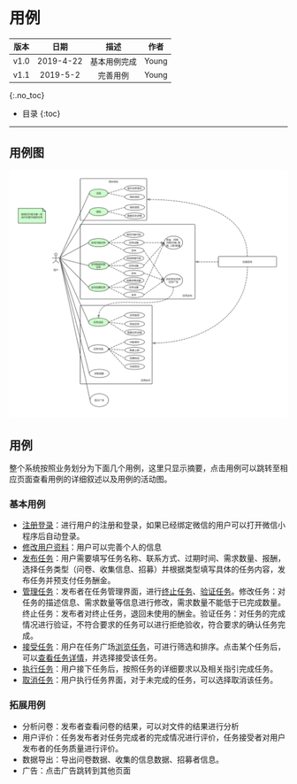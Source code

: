 # 用例

| 版本 |   日期    | 描述 |  作者   |
| :--: | :-------: | :--: | :-----: |
| v1.0 | 2019-4-22 | 基本用例完成 | Young |
| v1.1 | 2019-5-2 | 完善用例 | Young |

{:.no_toc}

* 目录
{:toc}

----

## 用例图
![use case diagram](img_usecase/use-case.jpg)
## 用例
整个系统按照业务划分为下面几个用例，这里只显示摘要，点击用例可以跳转至相应页面查看用例的详细叙述以及用例的活动图。

### 基本用例
- [注册登录](register_login.md)：进行用户的注册和登录，如果已经绑定微信的用户可以打开微信小程序后自动登录。
- [修改用户资料](modify_user.md)：用户可以完善个人的信息
- [发布任务](create_task.md)：用户需要填写任务名称、联系方式、过期时间、需求数量、报酬，选择任务类型（问卷、收集信息、招募）并根据类型填写具体的任务内容，发布任务并预支付任务酬金。
- [管理任务](manage_task.md)：发布者在任务管理界面，进行[终止任务](manage_task.md##用例2：终止任务)、[验证任务](manage_task.md##用例3：验收任务)。修改任务：对任务的描述信息、需求数量等信息进行修改，需求数量不能低于已完成数量。终止任务：发布者对终止任务，退回未使用的酬金。验证任务：对任务的完成情况进行验证，不符合要求的任务可以进行拒绝验收，符合要求的确认任务完成。
- [接受任务](accept_task.md)：用户在任务广场[浏览任务](accept_task.md##用例1：浏览任务)，可进行筛选和排序。点击某个任务后，可以[查看任务详情](accept_task.md##用例2：查看任务详情)，并选择接受该任务。
- [执行任务](execute_task.md)：用户接下任务后，按照任务的详细要求以及相关指引完成任务。
- [取消任务](cancel_task.md)：用户执行任务界面，对于未完成的任务，可以选择取消该任务。

### 拓展用例
- 分析问卷：发布者查看问卷的结果，可以对文件的结果进行分析
- 用户评价：任务发布者对任务完成者的完成情况进行评价，任务接受者对用户发布者的任务质量进行评价。
- 数据导出：导出问卷数据、收集的信息数据、招募者信息。
- 广告：点击广告跳转到其他页面

